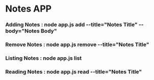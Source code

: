 # Notes APP

### Adding Notes : node app.js add --title="Notes Title" --body="Notes Body"

### Remove Notes : node app.js remove --title="Notes Title"

### Listing Notes : node app.js list

### Reading Notes : node app.js read --title="Notes Title"

